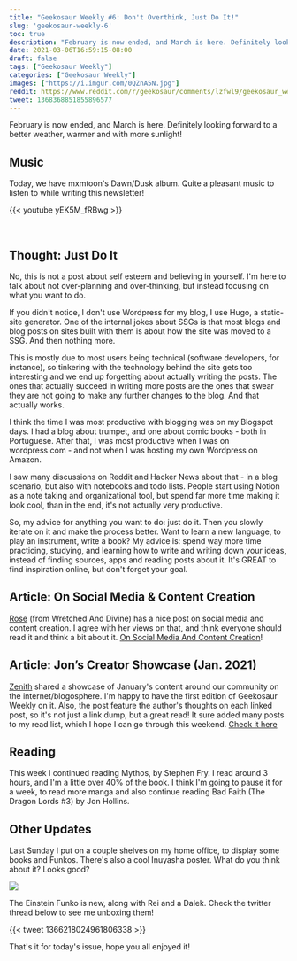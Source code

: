 ```yaml
---
title: "Geekosaur Weekly #6: Don't Overthink, Just Do It!"
slug: 'geekosaur-weekly-6'
toc: true
description: "February is now ended, and March is here. Definitely looking forward to a better weather, warmer and with more sunlight!"
date: 2021-03-06T16:59:15-08:00
draft: false
tags: ["Geekosaur Weekly"]
categories: ["Geekosaur Weekly"]
images: ["https://i.imgur.com/0QZnA5N.jpg"]
reddit: https://www.reddit.com/r/geekosaur/comments/lzfwl9/geekosaur_weekly_6_dont_overthink_just_do_it/
tweet: 1368368851855896577
---
```


February is now ended, and March is here. Definitely looking forward to a better weather, warmer and with more sunlight!

## Music

Today, we have mxmtoon's Dawn/Dusk album. Quite a pleasant music to listen to while writing this newsletter!

{{< youtube yEK5M_fRBwg >}}  
<!--more-->  
<br>

## Thought: Just Do It

No, this is not a post about self esteem and believing in yourself. I'm here to talk about not over-planning and over-thinking, but instead focusing on what you want to do. 

If you didn't notice, I don't use Wordpress for my blog, I use Hugo, a static-site generator. One of the internal jokes about SSGs is that most blogs and blog posts on sites built with them is about how the site was moved to a SSG. And then nothing more.

This is mostly due to most users being technical (software developers, for instance), so tinkering with the technology behind the site gets too interesting and we end up forgetting about actually writing the posts. The ones that actually succeed in writing more posts are the ones that swear they are not going to make any further changes to the blog. And that actually works.

I think the time I was most productive with blogging was on my Blogspot days. I had a blog about trumpet, and one about comic books - both in Portuguese. After that, I was most productive when I was on wordpress.com - and not when I was hosting my own Wordpress on Amazon.

I saw many discussions on Reddit and Hacker News about that - in a blog scenario, but also with notebooks and todo lists. People start using Notion as a note taking and organizational tool, but spend far more time making it look cool, than in the end, it's not actually very productive.

So, my advice for anything you want to do: just do it. Then you slowly iterate on it and make the process better. Want to learn a new language, to play an instrument, write a book? My advice is: spend way more time practicing, studying, and learning how to write and writing down your ideas, instead of finding sources, apps and reading posts about it. It's GREAT to find inspiration online, but don't forget your goal.

## Article: On Social Media & Content Creation

[Rose](https://twitter.com/melo__nsoda) (from Wretched And Divine) has a nice post on social media and content creation. I agree with her views on that, and think everyone should read it and think a bit about it. [On Social Media And Content Creation](https://wretchedanddivine.wordpress.com/2021/01/21/on-social-media-content-creation/)!

## Article: Jon’s Creator Showcase (Jan. 2021)

[Zenith](https://twitter.com/InfiniteZenith) shared a showcase of January's content around our community on the internet/blogosphere. I'm happy to have the first edition of Geekosaur Weekly on it. Also, the post feature the author's thoughts on each linked post, so it's not just a link dump, but a great read! It sure added many posts to my read list, which I hope I can go through this weekend. [Check it here](https://infinitemirai.wordpress.com/2021/02/28/jons-creator-showcase-valentines-month-special-and-celebrating-january-2021s-finest-content-from-around-the-community/)

## Reading

This week I continued reading Mythos, by Stephen Fry. I read around 3 hours, and I'm a little over 40% of the book. I think I'm going to pause it for a week, to read more manga and also continue reading Bad Faith (The Dragon Lords #3) by Jon Hollins.

## Other Updates

Last Sunday I put on a couple shelves on my home office, to display some books and Funkos. There's also a cool Inuyasha poster. What do you think about it? Looks good?

![](https://i.imgur.com/0QZnA5N.jpg)

The Einstein Funko is new, along with Rei and a Dalek. Check the twitter thread below to see me unboxing them!

{{< tweet 1366218024961806338 >}}

That's it for today's issue, hope you all enjoyed it!
